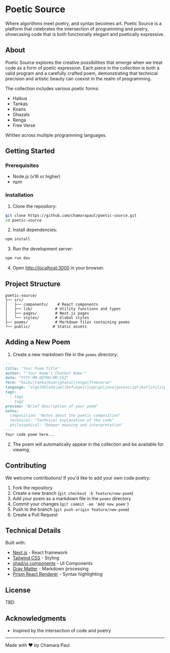 # Poetic Source

Where algorithms meet poetry, and syntax becomes art. Poetic Source is a platform that celebrates the intersection of programming and poetry, showcasing code that is both functionally elegant and poetically expressive.

## About

Poetic Source explores the creative possibilities that emerge when we treat code as a form of poetic expression. Each piece in the collection is both a valid program and a carefully crafted poem, demonstrating that technical precision and artistic beauty can coexist in the realm of programming.

The collection includes various poetic forms:
- Haikus
- Tankas
- Koans
- Ghazals
- Renga
- Free Verse

Written across multiple programming languages.

## Getting Started

### Prerequisites

- Node.js (v16 or higher)
- npm

### Installation

1. Clone the repository:
```bash
git clone https://github.com/chamarapaul/poetic-source.git
cd poetic-source
```

2. Install dependencies:
```bash
npm install
```

3. Run the development server:
```bash
npm run dev
```

4. Open [http://localhost:3000](http://localhost:3000) in your browser.

## Project Structure

```
poetic-source/
├── src/
│   ├── components/    # React components
│   ├── lib/          # Utility functions and types
│   ├── pages/        # Next.js pages
│   └── styles/       # Global styles
├── poems/            # Markdown files containing poems
└── public/          # Static assets
```

## Adding a New Poem

1. Create a new markdown file in the `poems` directory:
```markdown
---
title: "Your Poem Title"
author: "'Your Name'|'Chatbot Name'"
date: "YYYY-MM-DDTHH:MM:SSZ"
form: "haiku|tanka|koan|ghazal|renga|freeverse"
language: "algol68|ada|apl|befunge|c|cpp|go|java|gavascript|kotlin|lisp|objectivec|python|ruby|sql|swift"
tags: 
  - tag1
  - tag2
preview: "Brief description of your poem"
notes:
  composition: "Notes about the poetic composition"
  technical: "Technical explanation of the code"
  philosophical: "Deeper meaning and interpretation"
---
Your code poem here...
```

2. The poem will automatically appear in the collection and be available for viewing.

## Contributing

We welcome contributions! If you'd like to add your own code poetry:

1. Fork the repository
2. Create a new branch (`git checkout -b feature/new-poem`)
3. Add your poem as a markdown file in the `poems` directory
4. Commit your changes (`git commit -am 'Add new poem'`)
5. Push to the branch (`git push origin feature/new-poem`)
6. Create a Pull Request

## Technical Details

Built with:
- [Next.js](https://nextjs.org/) - React framework
- [Tailwind CSS](https://tailwindcss.com/) - Styling
- [shad/ui components](https://ui.shadcn.com/) - UI Components
- [Gray Matter](https://github.com/jonschlinkert/gray-matter) - Markdown processing
- [Prism React Renderer](https://github.com/FormidableLabs/prism-react-renderer) - Syntax highlighting

## License

TBD

## Acknowledgments

- Inspired by the intersection of code and poetry

---

Made with ❤️ by Chamara Paul